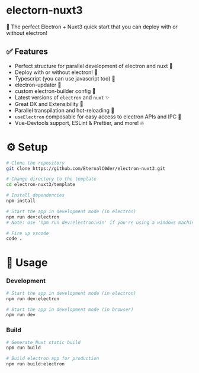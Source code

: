 # electorn-nuxt3

🚀 The perfect Electron + Nuxt3 quick start that you can deploy with or without electron!

## ✅ Features

- Perfect structure for parallel development of electron and nuxt 🏢
- Deploy with or without electron! 🚀
- Typescript (you can use javascript too) 📍
- electron-updater 🎉
- custom electron-builder config 🎩
- Latest versions of `electron` and `nuxt` ✨
- Great DX and Extensibility 🍕
- Parallel transpilation and hot-reloading 🧪
- `useElectron` composable for easy access to electron APIs and IPC 🎨
- Vue-Devtools support, ESLint & Prettier, and more! 🔥

# ⚙️ Setup

```bash
# Clone the repository
git clone https://github.com/EternalC0der/electron-nuxt3.git

# Change directory to the template
cd electron-nuxt3/template

# Install dependencies
npm install

# Start the app in development mode (in electron)
npm run dev:electron
# Note: Use 'npm run dev:electron:win' if you're using a windows machine!

# Fire up vscode
code .
```

# 📡 Usage

### Development

```bash
# Start the app in development mode (in electron)
npm run dev:electron

# Start the app in development mode (in browser)
npm run dev
```

### Build

```bash
# Generate Nuxt static build
npm run build

# Build electron app for production
npm run build:electron
```
